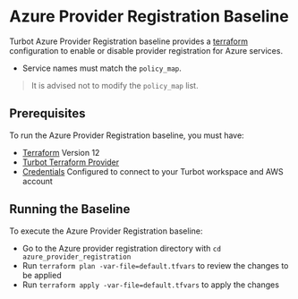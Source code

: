 # Azure Provider Registration Baseline

Turbot Azure Provider Registration baseline provides a [terraform](https://www.terraform.io) configuration to enable or disable provider registration for Azure services.

- Service names must match the `policy_map`.

> It is advised not to modify the `policy_map` list.

## Prerequisites

To run the Azure Provider Registration baseline, you must have:

- [Terraform](https://www.terraform.io) Version 12
- [Turbot Terraform Provider](https://github.com/turbotio/terraform-provider-turbot)
- [Credentials](https://turbot.com/v5/docs/reference/cli/installation#setup-your-turbot-credentials) Configured to connect to your Turbot workspace and AWS account

## Running the Baseline

To execute the Azure Provider Registration baseline:

- Go to the Azure provider registration directory with `cd azure_provider_registration`
- Run `terraform plan -var-file=default.tfvars` to review the changes to be applied
- Run `terraform apply -var-file=default.tfvars` to apply the changes
